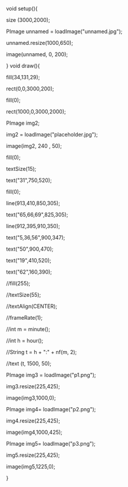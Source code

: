 void setup(){

size (3000,2000);

PImage unnamed  = loadImage("unnamed.jpg");

unnamed.resize(1000,650);

image(unnamed, 0, 200);

}
void draw(){
  
  fill(34,131,29);
  
  rect(0,0,3000,200);
  
  fill(0);
  
  rect(1000,0,3000,2000);
  
  PImage img2;
  
  img2 = loadImage("placeholder.jpg");
  
image(img2, 240 , 50);

fill(0);

textSize(15);

text("31",750,520);

fill(0);

line(913,410,850,305);

text("65,66,69",825,305);

line(912,395,910,350);

text("5,36,56",900,347);

text("50",900,470);

text("19",410,520);

text("62",160,390);

//fill(255);

//textSize(55);

//textAlign(CENTER);

//frameRate(1);

//int m = minute();

//int h = hour();

//String t = h + ":" + nf(m, 2);

//text (t, 1500, 50);

PImage img3 = loadImage("p1.png");

img3.resize(225,425);

image(img3,1000,0);

PImage img4= loadImage("p2.png");

img4.resize(225,425);

image(img4,1000,425);

PImage img5= loadImage("p3.png");

img5.resize(225,425);

image(img5,1225,0);

}
